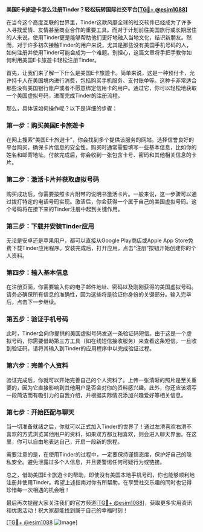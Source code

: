**美国E卡旅遊卡怎么注册Tinder？轻松玩转国际社交平台[[TG💪+ @esim1088](https://t.me/s/esim1088)]**

在当今这个高度互联的世界里，Tinder这款风靡全球的社交软件已经成为了许多人寻找爱情、友情甚至商业合作的重要工具。而对于计划前往美国旅行或长期居住的人来说，使用Tinder更是能够帮助他们更好地融入当地文化，结识新朋友。然而，对于许多初次接触Tinder的用户来说，尤其是那些没有美国手机号码的人，如何注册并使用Tinder可能会成为一个难题。别担心，这篇文章将手把手教你如何利用美国E卡旅遊卡轻松注册Tinder。

首先，让我们来了解一下什么是美国E卡旅遊卡。简单来说，这是一种预付卡，允许持卡人在美国境内进行消费，包括购买手机服务、支付账单等。这种卡非常适合那些没有美国银行账户或者不愿意绑定信用卡的用户。通过它，你可以轻松地获取一个美国虚拟号码，进而完成Tinder的注册流程。

那么，具体该如何操作呢？以下是详细的步骤：

### 第一步：购买美国E卡旅遊卡

在网上搜索“美国E卡旅遊卡”，你会找到多个提供该服务的网站。选择信誉良好的平台购买，确保卡片信息的安全性。购买时通常需要填写一些基本信息，比如你的姓名和邮寄地址。付款完成后，你会收到一张包含卡号、密码和其他相关信息的卡片。

### 第二步：激活卡片并获取虚拟号码

购买成功后，你需要按照卡片附带的说明书激活卡片。一般来说，这一步骤可以通过拨打特定的电话号码实现。激活后，你会获得一个属于自己的美国虚拟号码。这个号码将在接下来的Tinder注册中起到关键作用。

### 第三步：下载并安装Tinder应用

无论是安卓还是苹果用户，都可以直接从Google Play商店或Apple App Store免费下载Tinder应用程序。安装完成后，打开应用，点击“注册”按钮开始创建你的个人资料。

### 第四步：输入基本信息

在注册页面，你需要输入你的电子邮件地址、密码以及刚刚获得的美国虚拟号码。请务必确保所有信息的准确性，因为这些将是验证你身份的关键部分。输入完毕后，点击下一步继续。

### 第五步：验证手机号码

此时，Tinder会向你提供的美国虚拟号码发送一条验证码短信。由于这是一个虚拟号码，你需要借助第三方工具（如在线短信接收服务）来查看这条短信。一旦收到验证码，请将其输入到Tinder的应用程序中以完成验证过程。

### 第六步：完善个人资料

验证完成后，你就可以开始完善自己的个人资料了。上传一张清晰的照片是至关重要的，因为它直接影响到其他用户是否会对你的资料感兴趣。此外，你还应该填写一段简洁而有吸引力的自我介绍，并根据实际情况添加兴趣爱好等相关信息。

### 第七步：开始匹配与聊天

当一切准备就绪之后，你就可以正式加入Tinder的世界了！通过左滑喜欢右滑不喜欢的方式浏览其他用户的资料，如果双方都互相喜欢，则会进入聊天界面。在这里，你可以自由地表达自己，开启一段新的旅程。

需要注意的是，在使用Tinder的过程中，一定要保持谨慎态度，保护好自己的隐私安全。避免泄露过多个人信息，并且要警惕任何可疑行为或链接。

总之，借助美国E卡旅遊卡的帮助，即使没有美国本地手机号码，你也能够顺利地注册并使用Tinder。希望上述指南对你有所帮助，在享受社交乐趣的同时也记得珍惜每一次相遇的机会哦！

最后再次提醒大家关注我们的官方频道[[TG💪+ @esim1088](https://t.me/s/esim1088)]，获取更多实用资讯和优惠活动！祝大家都能找到属于自己的幸福时刻！

[[TG💪+ @esim1088](https://t.me/s/esim1088) ![Image](https://i.postimg.cc/4NQfJmqS/Snipaste-2025-05-13-00-14-12.png)]